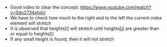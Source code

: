 - Good video to clear the concept: https://www.youtube.com/watch?v=0do2734xhnU
- We have to check how much to the right and to the left the current index element will stretch
- It is observed that heights[i] will stretch until heights[j] are greater than or equal to heights[i]
- If any small height is found, then it will not stretch
